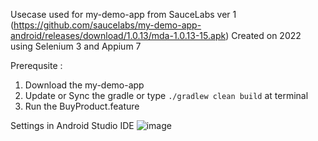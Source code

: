 Usecase used for my-demo-app from SauceLabs ver 1 (https://github.com/saucelabs/my-demo-app-android/releases/download/1.0.13/mda-1.0.13-15.apk) 
Created on 2022 using Selenium 3 and Appium 7

Prerequsite : 
1. Download the my-demo-app
2. Update or Sync the gradle or type `./gradlew clean build` at terminal      
3. Run the BuyProduct.feature

Settings in Android Studio IDE
![image](https://github.com/user-attachments/assets/58f060a4-0164-472d-919d-cdaa556c494c)
